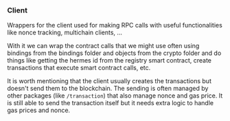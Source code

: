 ### Client

Wrappers for the client used for making RPC calls with useful functionalities like nonce tracking, multichain clients, ... 

With it we can wrap the contract calls that we might use often using bindings from the bindings folder and objects from the crypto folder and do things like getting the hermes id from the registry smart contract, create transactions that execute smart contract calls, etc.

It is worth mentioning that the client usually creates the transactions but doesn't send them to the blockchain.
The sending is often managed by other packages (like `/transaction`) that also manage nonce and gas price.
It is still able to send the transaction itself but it needs extra logic to handle gas prices and nonce.
